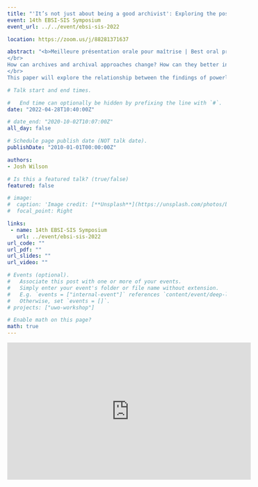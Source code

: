```yaml
---
title: "'It’s not just about being a good archivist': Exploring the possibilities of liberatory archival futures"
event: 14th EBSI-SIS Symposium
event_url: ../../event/ebsi-sis-2022

location: https://zoom.us/j/88281371637

abstract: "<b>Meilleure présentation orale pour maîtrise | Best oral presentation for Master’s student</b>
</br>
How can archives and archival approaches change? How can they better incorporate critical approaches which are geared towards liberatory practice? Working from a social constructivist paradigm and using data collected through semi-structured interviews with archivists, this symposium paper addresses 2 major findings around implementing critical archival approaches in practice. First, participants discussed feeling powerless to change archival practice at traditional archives due to job precarity and discouraging workplace dynamics. Many recounted experiences of resistance and negatively described administrative cultures as de-incentivizing experimentation with new archival practices and perspectives. And second, interviewees highlighted the importance of the possibility of creativity, which was conceived as the ability to experiment with outside-the-box approaches and radically re-think archival problems from a multitude of perspectives. Conversely, participants articulated concerns about barriers in archival environments excluding the possibility for creativity, without which a liberatory archival praxis cannot be envisioned. They noted that the absence of creativity reduces the possibilities of radically different archival approaches and ultimately harms archival transformations.
</br>
This paper will explore the relationship between the findings of powerlessness and creativity and clarify the difficulties of putting critical perspectives into practice. From that discussion a larger exploration of archival transformations will emerge, and the paper will theorize how archival environments and archival practice can be disrupted and changed to build a critical, liberatory archival praxis."

# Talk start and end times.

#   End time can optionally be hidden by prefixing the line with `#`.
date: "2022-04-28T10:40:00Z"

# date_end: "2020-10-02T10:07:00Z"
all_day: false

# Schedule page publish date (NOT talk date).
publishDate: "2010-01-01T00:00:00Z"

authors:
- Josh Wilson

# Is this a featured talk? (true/false)
featured: false

# image:
#  caption: 'Image credit: [**Unsplash**](https://unsplash.com/photos/bzdhc5b3Bxs)'
#  focal_point: Right

links:
 - name: 14th EBSI-SIS Symposium
   url: ../event/ebsi-sis-2022
url_code: ""
url_pdf: ""
url_slides: ""
url_video: ""

# Events (optional).
#   Associate this post with one or more of your events.
#   Simply enter your event's folder or file name without extension.
#   E.g. `events = ["internal-event"]` references `content/event/deep-learning/index.md`.
#   Otherwise, set `events = []`.
# projects: ["uwo-workshop"]

# Enable math on this page?
math: true
---
```

<iframe width="560" height="315" src="https://www.youtube.com/embed/8IqpExyyFy8" title="YouTube video player" frameborder="0" allow="accelerometer; autoplay; clipboard-write; encrypted-media; gyroscope; picture-in-picture" allowfullscreen></iframe>
